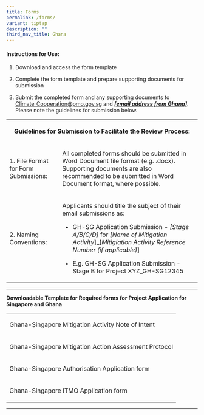 ```yaml
---
title: Forms
permalink: /forms/
variant: tiptap
description: ""
third_nav_title: Ghana
---
```

<h4>Instructions for Use:</h4>
<ol data-tight="true" class="tight">
<li>
<p>Download and access the form template</p>
</li>
<li>
<p>Complete the form template and prepare supporting documents for submission</p>
</li>
<li>
<p>Submit the completed form and any supporting documents to <a href="mailto:Climate_Cooperation@pmo.gov.sg" rel="noopener noreferrer nofollow" target="_blank">Climate_Cooperation@pmo.gov.sg</a> and <strong><em><u>[email address from Ghana]</u></em></strong>.
Please note the guidelines for submission below.</p>
</li>
</ol>
<table style="minWidth: 50px">
<colgroup>
<col>
<col>
</colgroup>
<tbody>
<tr>
<th rowspan="1" colspan="2">
<p>Guidelines for Submission to Facilitate the Review Process:</p>
</th>
</tr>
<tr>
<td rowspan="1" colspan="1">
<p>1. File Format for Form Submissions:</p>
</td>
<td rowspan="1" colspan="1">
<p>All completed forms should be submitted in Word Document file format (e.g.
.docx). Supporting documents are also recommended to be submitted in Word
Document format, where possible.</p>
</td>
</tr>
<tr>
<td rowspan="1" colspan="1">
<p>2. Naming Conventions:</p>
</td>
<td rowspan="1" colspan="1">
<p>Applicants should title the subject of their email submissions as:</p>
<ul data-tight="true" class="tight">
<li>
<p>GH-SG Application Submission - <em>[Stage A/B/C/D]</em> for <em>[Name of Mitigation Activity</em>]_[<em>Mitigiation Activity Reference Number (if applicable)</em>]</p>
</li>
<li>
<p>E.g. GH-SG Application Submission - Stage B for Project XYZ_GH-SG12345</p>
</li>
</ul>
</td>
</tr>
</tbody>
</table>
<hr>
<p><strong>Downloadable Template for Required forms for Project Application for Singapore and Ghana</strong>
</p>
<table style="minWidth: 25px">
<colgroup>
<col>
</colgroup>
<tbody>
<tr>
<td rowspan="1" colspan="1">
<p>Ghana-Singapore Mitigation Activity Note of Intent</p>
</td>
</tr>
<tr>
<td rowspan="1" colspan="1">
<p>Ghana-Singapore Mitigation Action Assessment Protocol</p>
</td>
</tr>
<tr>
<td rowspan="1" colspan="1">
<p>Ghana-Singapore Authorisation Application form</p>
</td>
</tr>
<tr>
<td rowspan="1" colspan="1">
<p>Ghana-Singapore ITMO Application form</p>
</td>
</tr>
</tbody>
</table>
<hr>
<p></p>